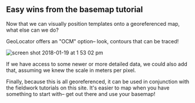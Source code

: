 ## Easy wins from the basemap tutorial

Now that we can visually position templates onto a georeferenced map, what else can we do?

GeoLocator offers an "OCM" option– look, contours that can be traced!

![screen shot 2018-01-19 at 1 53 02 pm](https://user-images.githubusercontent.com/454690/35173386-26761a42-fd20-11e7-87aa-ba3ad75ed0f2.png)

If we have access to some newer or more detailed data, we could also add that, assuming we knew the scale in meters per pixel.

Finally, because this is all georeferenced, it can be used in conjunction with the fieldwork tutorials on this site. It's easier to map when you have something to start with– get out there and use your basemap!
